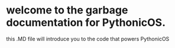 # welcome to the garbage documentation for PythonicOS. 

this .MD file will introduce you to the code that powers PythonicOS

